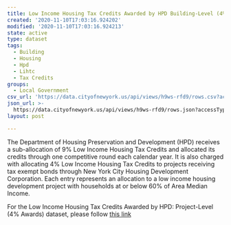 ```yaml
---
title: Low Income Housing Tax Credits Awarded by HPD Building-Level (4% Awards)
created: '2020-11-10T17:03:16.924202'
modified: '2020-11-10T17:03:16.924213'
state: active
type: dataset
tags:
  - Building
  - Housing
  - Hpd
  - Lihtc
  - Tax Credits
groups:
  - Local Government
csv_url: 'https://data.cityofnewyork.us/api/views/h9ws-rfd9/rows.csv?accessType=DOWNLOAD'
json_url: >-
  https://data.cityofnewyork.us/api/views/h9ws-rfd9/rows.json?accessType=DOWNLOAD
layout: post

---
```

The Department of Housing Preservation and Development (HPD) receives a sub-allocation of 9% Low Income Housing Tax Credits and allocated its credits through one competitive round each calendar year.  It is also charged with allocating 4% Low Income Housing Tax Credits to projects receiving tax exempt bonds through New York City Housing Development Corporation.
Each entry represents an allocation to a low income housing development project with households at or below 60% of Area Median Income.

For the Low Income Housing Tax Credits Awarded by HPD: Project-Level (4% Awards) dataset, please follow <a href="https://data.cityofnewyork.us/Housing-Development/Low-Income-Housing-Tax-Credits-Awarded-by-HPD-Proj/p8i7-ix2s">this link</a>
